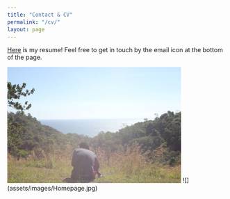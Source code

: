 ```yaml
---
title: "Contact & CV"
permalink: "/cv/"
layout: page
---
```

[Here](CV.pdf) is my resume! Feel free to get in touch by the email icon at the bottom of the page.

<img src="assets/images/Homepage.jpg" alt="" width="400">
![](assets/images/Homepage.jpg)
